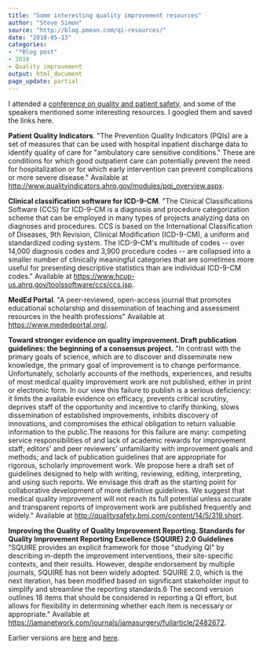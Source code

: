 ```yaml
---
title: "Some interesting quality improvement resources"
author: "Steve Simon"
source: "http://blog.pmean.com/qi-resources/"
date: "2018-05-13"
categories:
- "*Blog post"
- 2018
- Quality improvement
output: html_document
page_update: partial
---
```


I attended a [conference on quality and patient
safety](http://med.umkc.edu/research/qips/patient-safety-day/), and some
of the speakers mentioned some interesting resources. I googled them and
saved the links here.

<!---More--->

**Patient Quality Indicators**. "The Prevention Quality Indicators
(PQIs) are a set of measures that can be used with hospital inpatient
discharge data to identify quality of care for "ambulatory care
sensitive conditions." These are conditions for which good outpatient
care can potentially prevent the need for hospitalization or for which
early intervention can prevent complications or more severe disease."
Available at
<http://www.qualityindicators.ahrq.gov/modules/pqi_overview.aspx>.

**Clinical classification software for ICD-9-CM**. "The Clinical
Classifications Software (CCS) for ICD-9-CM is a diagnosis and procedure
categorization scheme that can be employed in many types of projects
analyzing data on diagnoses and procedures. CCS is based on the
International Classification of Diseases, 9th Revision, Clinical
Modification (ICD-9-CM), a uniform and standardized coding system. The
ICD-9-CM's multitude of codes -- over 14,000 diagnosis codes and 3,900
procedure codes -- are collapsed into a smaller number of clinically
meaningful categories that are sometimes more useful for presenting
descriptive statistics than are individual ICD-9-CM codes." Available at
<https://www.hcup-us.ahrq.gov/toolssoftware/ccs/ccs.jsp>.

**MedEd Portal**. "A peer-reviewed, open-access journal that promotes
educational scholarship and dissemination of teaching and assessment
resources in the health professions" Available at
<https://www.mededportal.org/>.

**Toward stronger evidence on quality improvement. Draft publication
guidelines: the beginning of a consensus project.** "In contrast with
the primary goals of science, which are to discover and disseminate new
knowledge, the primary goal of improvement is to change performance.
Unfortunately, scholarly accounts of the methods, experiences, and
results of most medical quality improvement work are not published,
either in print or electronic form. In our view this failure to publish
is a serious deficiency: it limits the available evidence on efficacy,
prevents critical scrutiny, deprives staff of the opportunity and
incentive to clarify thinking, slows dissemination of established
improvements, inhibits discovery of innovations, and compromises the
ethical obligation to return valuable information to the public.The
reasons for this failure are many: competing service responsibilities of
and lack of academic rewards for improvement staff; editors' and peer
reviewers' unfamiliarity with improvement goals and methods; and lack of
publication guidelines that are appropriate for rigorous, scholarly
improvement work. We propose here a draft set of guidelines designed to
help with writing, reviewing, editing, interpreting, and using such
reports. We envisage this draft as the starting point for collaborative
development of more definitive guidelines. We suggest that medical
quality improvement will not reach its full potential unless accurate
and transparent reports of improvement work are published frequently and
widely." Available at
<http://qualitysafety.bmj.com/content/14/5/319.short>.

**Improving the Quality of Quality Improvement Reporting. Standards for
Quality Improvement Reporting Excellence (SQUIRE) 2.0 Guidelines**
"SQUIRE provides an explicit framework for those "studying QI" by
describing in-depth the improvement interventions, their site-specific
contexts, and their results. However, despite endorsement by multiple
journals, SQUIRE has not been widely adopted. SQUIRE 2.0, which is the
next iteration, has been modified based on significant stakeholder input
to simplify and streamline the reporting standards.6 The second version
outlines 18 items that should be considered in reporting a QI effort,
but allows for flexibility in determining whether each item is necessary
or appropriate." Available at
<https://jamanetwork.com/journals/jamasurgery/fullarticle/2482672>.




Earlier versions are [here][sim1] and [here][sim2].
 
[sim1]: http://blog.pmean.com/qi-resources/
[sim2]: http://new.pmean.com/qi-resources/
 
